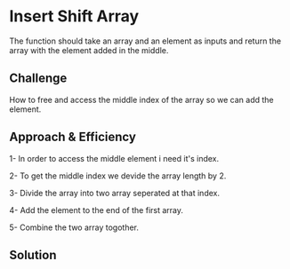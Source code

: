 # Insert Shift Array
The function should take an array and an element as inputs and return the array with the element added in the middle.

## Challenge
How to free and access the middle index of the array so we can add the element.

## Approach & Efficiency

1- In order to access the middle element i need it's index.

2- To get the middle index we devide the array length by 2.

3- Divide the array into two array seperated at that index.

4- Add the element to the end of the first array.

5- Combine the two array togother.

## Solution

<!-- ![whiteboarding](./assets/whiteboarding.png) -->